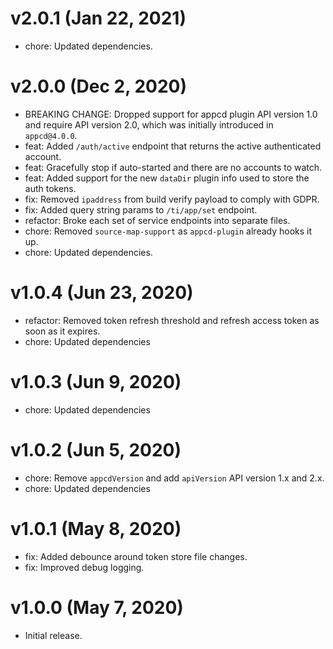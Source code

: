 # v2.0.1 (Jan 22, 2021)

 * chore: Updated dependencies.

# v2.0.0 (Dec 2, 2020)

 * BREAKING CHANGE: Dropped support for appcd plugin API version 1.0 and require API version 2.0,
   which was initially introduced in `appcd@4.0.0`.
 * feat: Added `/auth/active` endpoint that returns the active authenticated account.
 * feat: Gracefully stop if auto-started and there are no accounts to watch.
 * feat: Added support for the new `dataDir` plugin info used to store the auth tokens.
 * fix: Removed `ipaddress` from build verify payload to comply with GDPR.
 * fix: Added query string params to `/ti/app/set` endpoint.
 * refactor: Broke each set of service endpoints into separate files.
 * chore: Removed `source-map-support` as `appcd-plugin` already hooks it up.
 * chore: Updated dependencies.

# v1.0.4 (Jun 23, 2020)

 * refactor: Removed token refresh threshold and refresh access token as soon as it expires.
 * chore: Updated dependencies

# v1.0.3 (Jun 9, 2020)

 * chore: Updated dependencies

# v1.0.2 (Jun 5, 2020)

 * chore: Remove `appcdVersion` and add `apiVersion` API version 1.x and 2.x.
 * chore: Updated dependencies

# v1.0.1 (May 8, 2020)

 * fix: Added debounce around token store file changes.
 * fix: Improved debug logging.

# v1.0.0 (May 7, 2020)

 * Initial release.
